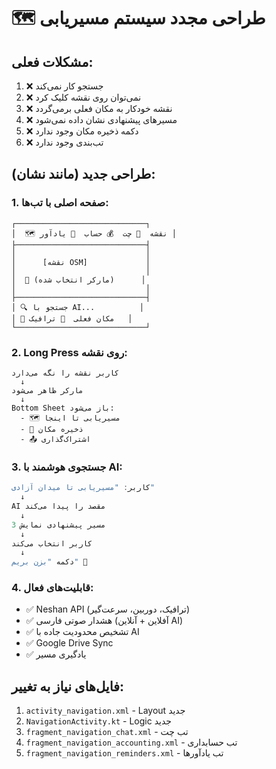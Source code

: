 # 🗺️ طراحی مجدد سیستم مسیریابی

## مشکلات فعلی:
1. ❌ جستجو کار نمی‌کند
2. ❌ نمی‌توان روی نقشه کلیک کرد
3. ❌ نقشه خودکار به مکان فعلی برمی‌گردد
4. ❌ مسیرهای پیشنهادی نشان داده نمی‌شود
5. ❌ دکمه ذخیره مکان وجود ندارد
6. ❌ تب‌بندی وجود ندارد

## طراحی جدید (مانند نشان):

### 1. صفحه اصلی با تب‌ها:
```
┌─────────────────────────────┐
│  🗺️ نقشه  💬 چت  💰 حساب  📝 یادآور │
├─────────────────────────────┤
│                             │
│      [نقشه OSM]             │
│                             │
│  📍 (مارکر انتخاب شده)      │
│                             │
├─────────────────────────────┤
│ 🔍 جستجو با AI...          │
│ 📍 مکان فعلی  🚦 ترافیک   │
└─────────────────────────────┘
```

### 2. Long Press روی نقشه:
```
کاربر نقشه را نگه می‌دارد
  ↓
مارکر ظاهر می‌شود
  ↓
Bottom Sheet باز می‌شود:
  - 🗺️ مسیریابی تا اینجا
  - 💾 ذخیره مکان
  - 📤 اشتراک‌گذاری
```

### 3. جستجوی هوشمند با AI:
```kotlin
کاربر: "مسیریابی تا میدان آزادی"
  ↓
AI مقصد را پیدا می‌کند
  ↓
3 مسیر پیشنهادی نمایش
  ↓
کاربر انتخاب می‌کند
  ↓
دکمه "بزن بریم" 🚗
```

### 4. قابلیت‌های فعال:
- ✅ Neshan API (ترافیک، دوربین، سرعت‌گیر)
- ✅ هشدار صوتی فارسی (آفلاین + آنلاین AI)
- ✅ تشخیص محدودیت جاده با AI
- ✅ Google Drive Sync
- ✅ یادگیری مسیر

## فایل‌های نیاز به تغییر:
1. `activity_navigation.xml` - Layout جدید
2. `NavigationActivity.kt` - Logic جدید
3. `fragment_navigation_chat.xml` - تب چت
4. `fragment_navigation_accounting.xml` - تب حسابداری
5. `fragment_navigation_reminders.xml` - تب یادآورها
